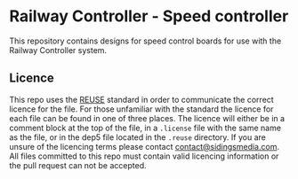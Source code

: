 <!--
SPDX-FileCopyrightText: 2022 Sidings Media <contact@sidingsmedia.com>
SPDX-License-Identifier: CC-BY-SA-4.0
-->

# Railway Controller - Speed controller

This repository contains designs for speed control boards for use with
the Railway Controller system.

## Licence
This repo uses the [REUSE](https://reuse.software) standard in order to
communicate the correct licence for the file. For those unfamiliar with
the standard the licence for each file can be found in one of three
places. The licence will either be in a comment block at the top of the
file, in a `.license` file with the same name as the file, or in the
dep5 file located in the `.reuse` directory. If you are unsure of the
licencing terms please contact
[contact@sidingsmedia.com](mailto:contact@sidingsmedia.com?subject=Railway%20Controller%20Licence).
All files committed to this repo must contain valid licencing
information or the pull request can not be accepted.
